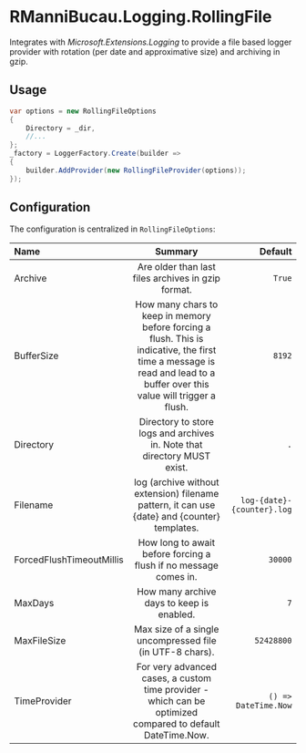 # RManniBucau.Logging.RollingFile

Integrates with _Microsoft.Extensions.Logging_ to provide a file based logger provider with rotation (per date and approximative size) and archiving in gzip.

## Usage

```cs
var options = new RollingFileOptions
{
    Directory = _dir,
    //...
};
_factory = LoggerFactory.Create(builder =>
{
    builder.AddProvider(new RollingFileProvider(options));
});
```

## Configuration

The configuration is centralized in `RollingFileOptions`:

<!-- regenerated with "dotnet run --project RManniBucau.Logging.RollingFile.Build/" -->
<!-- Start Generated Content -->
Name | Summary | Default
| :----- | :----: | -----:
Archive | Are older than last files archives in gzip format. | `True`
BufferSize | How many chars to keep in memory before forcing a flush.             This is indicative, the first time a message is read and lead to a buffer over this value will trigger a flush. | `8192`
Directory | Directory to store logs and archives in. Note that directory MUST exist. | `.`
Filename | log (archive without extension) filename pattern, it can use {date} and {counter} templates. | `log-{date}-{counter}.log`
ForcedFlushTimeoutMillis | How long to await before forcing a flush if no message comes in. | `30000`
MaxDays | How many archive days to keep is enabled. | `7`
MaxFileSize | Max size of a single uncompressed file (in UTF-8 chars). | `52428800`
TimeProvider | For very advanced cases, a custom time provider - which can be optimized compared to default DateTime.Now. | `() => DateTime.Now`
<!-- End Generated Content -->
